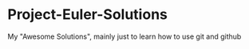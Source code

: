 Project-Euler-Solutions
=======================

My "Awesome Solutions", mainly just to learn how to use git and github
